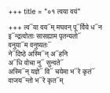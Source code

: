+++
title = "०१ त्वया वयं"

+++
त्व᳓या वय᳓म् मघवन् पू᳓र्विये ध᳓न  
इ᳓न्द्रत्वोताः सासह्याम पृतन्यतो᳓  
वनुया᳓म वनुष्यतः᳓  
ने᳓दिष्ठे अस्मि᳓न् अ᳓हनि  
अ᳓धि वोचा नु᳓ सुन्वते᳓  
अस्मि᳓न् यज्ञे᳓ वि᳓ चयेमा भ᳓रे कृतं᳓  
वाजय᳓न्तो भ᳓रे कृत᳓म्